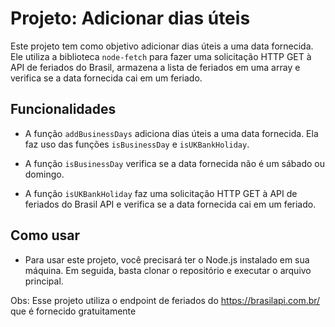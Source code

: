 # Projeto: Adicionar dias úteis

Este projeto tem como objetivo adicionar dias úteis a uma data fornecida. Ele utiliza a biblioteca `node-fetch` para fazer uma solicitação HTTP GET à API de feriados do Brasil, armazena a lista de feriados em uma array e verifica se a data fornecida cai em um feriado.

## Funcionalidades

- A função `addBusinessDays` adiciona dias úteis a uma data fornecida. Ela faz uso das funções `isBusinessDay` e `isUKBankHoliday`.

- A função `isBusinessDay` verifica se a data fornecida não é um sábado ou domingo.

- A função `isUKBankHoliday` faz uma solicitação HTTP GET à API de feriados do Brasil API e verifica se a data fornecida cai em um feriado.

## Como usar

- Para usar este projeto, você precisará ter o Node.js instalado em sua máquina. Em seguida, basta clonar o repositório e executar o arquivo principal.

Obs: Esse projeto utiliza o endpoint de feriados do https://brasilapi.com.br/ que é fornecido gratuitamente
